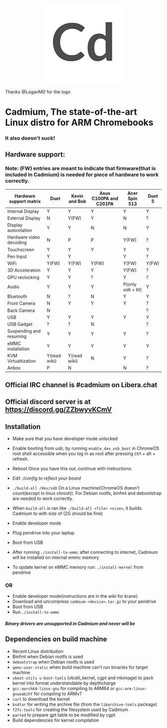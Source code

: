 <p align="center"><img src="/pics/logo/cd_smol.png" alt="Logo" data-canonical-src="/pics/cd_smol.png"/></p>

Thanks @LoganMD for the logo

# Cadmium, The state-of-the-art Linux distro for ARM Chromebooks
### It also doesn't suck!

## Hardware support:
### Note: (FW) entries are meant to indicate that firmware(that is included in Cadmium) is needed for piece of hardware to work correctly.
| Hardware support matrix      	| Duet		 	| Kevin and Bob	 	| Asus C100PA and C201PA	| Acer Spin 513		| Duet 5		|
|-------------------------	|--------------------	|----------------	|-------------------------	|-----------------------	|-----------------------|
| Internal Display		| Y		   	| Y		 	| Y				| Y			| Y			|
| External Display		| N			| Y(FW)			| Y				| N			| ?			|
| Display autorotation    	| Y		    	| Y			| N				| N			| Y			|
| Hardware video decoding	| N			| P			| P				| Y(FW)			| ?			|
| Touchscreen	    	  	| Y		    	| Y			| Y				| Y			| Y			|
| Pen Input			| Y			| Y			| 				| Y			| ?			|
| WiFi		     	 	| Y(FW)			| Y(FW)	   		| Y(FW)				| Y(FW)			| Y(FW)			|
| 3D Acceleration	  	| Y		    	| Y			| Y				| Y(FW)			| ?			|
| GPU reclocking		| Y			| Y			| ?				| Y			| ?			|
| Audio		     		| Y			| Y			| Y				| P(only usb + bt)	| Y			|
| Bluetooth		 	| N		    	| ?			| N				| Y			| Y			|
| Front Camera			| N			| Y			| Y				| Y			| ?			|
| Back Camera		    	| N		    	|		 	| 				|			| ?			|
| USB				| Y		    	| Y			| Y				| Y			| Y			|
| USB Gadget			| ?		    	| ?			| N				| 			| ?			|
| Suspending and resuming 	| Y		    	| Y			| Y				| Y			| ?			|
| eMMC installation		| Y		    	| Y			| Y				| Y			| Y			|
| KVM Virtualtization		| Y(read wiki)		| Y(read wiki)		| N				| Y			| ?			|
| Anbox				| P			| N			|				| N			| ?			|

## Official IRC channel is #cadmium on Libera.chat
## Official discord server is at https://discord.gg/ZZbwyvKCmV

## Installation
- Make sure that you have developer mode unlocked
- Enable booting from usb, by running ```enable_dev_usb_boot``` in ChromeOS root shell accessible when you log in as root after pressing ctrl + alt + refresh.
- Reboot
Once you have this out, continue with instructions:

- *Edit ./config to reflect your board*
- ``` ./build-all /dev/sdX ``` On a Linux machine(ChromeOS doesn't count(except in linux chroot)). For Debian rootfs, binfmt and debootstrap are needed to work correctly.
- When ```build-all``` is ran like ```./build-all <file> <size>```, it builds Cadmium to <file> with size of <size>(2G should be fine)
- Enable developer mode
- Plug pendrive into your laptop.
- Boot from USB
- After running ``` ./install-to-emmc ``` after connecting to internet, Cadmium will be installed on internal emmc memory
- To update kernel on eMMC memory run: ```./install-kernel``` from pendrive

### OR
- Enable developer mode(instructions are in the wiki for krane)
- Download and uncompress ```cadmium-<device>.tar.gz``` to your pendrive
- Boot from USB
- Run ```./install-to-emmc```

#### *Binary drivers are unsupported in Cadmium and never will be*

## Dependencies on build machine
- Recent Linux distribution
- Binfmt when Debian rootfs is used
- ```debootstrap``` when Debian rootfs is used
- ```qemu-user-static``` when build machine can't run binaries for target machine
- ```vboot-utils u-boot-tools``` (vbutil_kernel, cgpt and mkimage) to pack kernel into format understandable by depthcharge
- ```gcc-aarch64-linux-gnu``` for compiling to ARM64 or ```gcc-arm-linux-gnueabihf``` for compiling to ARMv7
- ```curl``` to download the kernel
- ```bsdtar``` for writing the archive file (from the ```libarchive-tools``` package)
- ```f2fs-tools``` for creating the filesystem used by Cadmium
- ```parted``` to prepare gpt table to be modified by cgpt
- Build dependencies for kernel compilation
